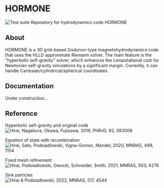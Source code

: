 # HORMONE
![Test suite](https://github.com/ryosuke-hirai/HORMONE/actions/workflows/test.yml/badge.svg)
Repository for hydrodynamics code HORMONE

## About
HORMONE is a 3D grid-based Godunov-type magnetohydrodynamics code that uses the HLLD approximate Riemann solver.
The main feature is the "hyperbolic self-gravity" solver, which enhances the computational cost for Newtonian self-gravity simulations by a significant margin.
Currently, it can handle Cartesian/cylindrical/spherical coordinates.

## Documentation
Under construction...

## Reference

Hyperbolic self-gravity and original code <br>
![Hirai, Nagakura, Okawa, Fujisawa, 2016, PhRvD, 93, 083006](https://ui.adsabs.harvard.edu/abs/2016PhRvD..93h3006H/abstract)

Equation of state with recombination <br>
![Hirai, Sato, Podsiadlowski, Vigna-Gomez, Mandel, 2020, MNRAS, 499, 1154](https://ui.adsabs.harvard.edu/abs/2020MNRAS.499.1154H/abstract)

Fixed mesh refinement <br>
![Hirai, Podsiadlowski, Owocki, Schneider, Smith, 2021, MNRAS, 503, 4276](https://ui.adsabs.harvard.edu/abs/2021MNRAS.503.4276H/abstract)

Sink particles <br>
![Hirai & Podsiadlowski, 2022, MNRAS, 517, 4544](https://ui.adsabs.harvard.edu/abs/2022MNRAS.517.4544H/abstract)
